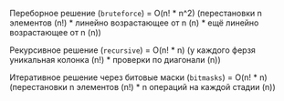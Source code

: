 Переборное решение (`bruteforce`) = O(n! * n^2) (перестановки n элементов (n!) * линейно возрастающее от n (n) * ещё линейно возрастающее от n (n))

Рекурсивное решение (`recursive`) = O(n! * n) (у каждого ферзя уникальная колонка (n!) * проверки по диагонали (n))

Итеративное решение через битовые маски (`bitmasks`) = O(n! * n) (перестановки n элементов (n!) * n операций на каждой стадии (n))
